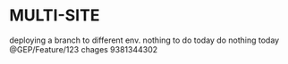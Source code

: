 # MULTI-SITE
deploying a branch to different env.
nothing to do today
do nothing today
@GEP/Feature/123 chages
9381344302
